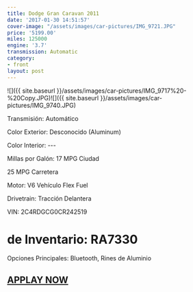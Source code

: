```yaml
---
title: Dodge Gran Caravan 2011
date: '2017-01-30 14:51:57'
cover-image: "/assets/images/car-pictures/IMG_9721.JPG"
price: '5199.00'
miles: 125000
engine: '3.7'
transmission: Automatic
category:
- front
layout: post
---
```

![]({{ site.baseurl }}/assets/images/car-pictures/IMG_9717%20-%20Copy.JPG)![]({{ site.baseurl }}/assets/images/car-pictures/IMG_9740.JPG)

<span style="letter-spacing: 0.01em;">Transmisión: Automático</span>

Color Exterior: Desconocido (Aluminum)

Color Interior: ---

Millas por Galón: 17 MPG Ciudad

25 MPG Carretera

Motor: V6 Vehículo Flex Fuel

Drivetrain: Tracción Delantera

VIN: 2C4RDGCG0CR242519

# de Inventario: RA7330

Opciones Principales: Bluetooth, Rines de Aluminio

## [APPLAY NOW](http://perfectcarsales.com/#contact)